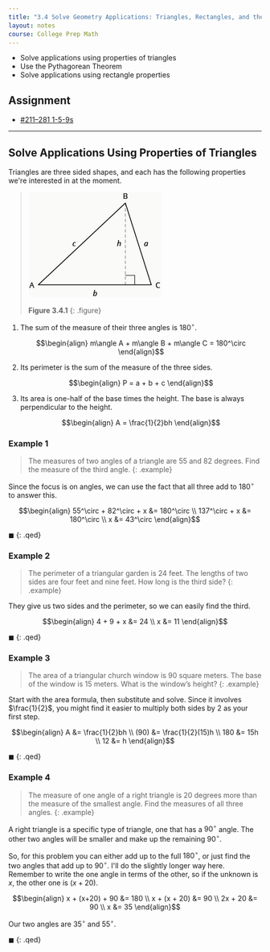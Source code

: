 ```yaml
---
title: "3.4 Solve Geometry Applications: Triangles, Rectangles, and the Pythagorean Theorem"
layout: notes
course: College Prep Math
---
```


- Solve applications using properties of triangles
- Use the Pythagorean Theorem
- Solve applications using rectangle properties

## Assignment

- [#211–281 1-5-9s](https://openstax.org/books/elementary-algebra-2e/pages/3-4-solve-geometry-applications-triangles-rectangles-and-the-pythagorean-theorem#fs-id1168345462054)

---

## Solve Applications Using Properties of Triangles

Triangles are three sided shapes, and each has the following properties we're interested in at the moment.

> ![](./img/3-4-triangle.jpg)
>
> **Figure 3.4.1**
{: .figure}

1. The sum of the measure of their three angles is $180^\circ$.

   $$\begin{align}
   m\angle A + m\angle B + m\angle C = 180^\circ
   \end{align}$$

2. Its perimeter is the sum of the measure of the three sides.

   $$\begin{align}
   P = a + b + c
   \end{align}$$

3. Its area is one-half of the base times the height. The base is always perpendicular to the height.

   $$\begin{align}
   A = \frac{1}{2}bh
   \end{align}$$

### Example 1

> The measures of two angles of a triangle are 55 and 82 degrees. Find the measure of the third angle.
{: .example}

Since the focus is on angles, we can use the fact that all three add to $180^\circ$ to answer this.

$$\begin{align}
55^\circ + 82^\circ + x &= 180^\circ \\
137^\circ + x &= 180^\circ \\
x &= 43^\circ
\end{align}$$

$\blacksquare$
{: .qed}

### Example 2

> The perimeter of a triangular garden is 24 feet. The lengths of two sides are four feet and nine feet. How long is the third side?
{: .example}

They give us two sides and the perimeter, so we can easily find the third.

$$\begin{align}
4 + 9 + x &= 24 \\
x &= 11
\end{align}$$

$\blacksquare$
{: .qed}

### Example 3

> The area of a triangular church window is 90 square meters. The base of the window is 15 meters. What is the window’s height?
{: .example}

Start with the area formula, then substitute and solve. Since it involves $\frac{1}{2}$, you might find it easier to multiply both sides by $2$ as your first step.

$$\begin{align}
A &= \frac{1}{2}bh \\
(90) &= \frac{1}{2}(15)h \\
180 &= 15h \\
12 &= h
\end{align}$$

$\blacksquare$
{: .qed}

### Example 4

> The measure of one angle of a right triangle is 20 degrees more than the measure of the smallest angle. Find the measures of all three angles.
{: .example}

A right triangle is a specific type of triangle, one that has a $90^\circ$ angle. The other two angles will be smaller and make up the remaining $90^\circ$.

So, for this problem you can either add up to the full $180^\circ$, or just find the two angles that add up to $90^\circ$. I'll do the slightly longer way here. Remember to write the one angle in terms of the other, so if the unknown is $x$, the other one is $(x+20)$.

$$\begin{align}
x + (x+20) + 90 &= 180 \\
x + (x + 20) &= 90 \\
2x + 20 &= 90 \\
x &= 35
\end{align}$$

Our two angles are $35^\circ$ and $55^\circ$.

$\blacksquare$
{: .qed}
